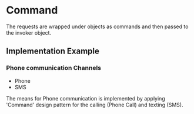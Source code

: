 ﻿# Command

The requests are wrapped under objects as commands and then passed to the invoker object.

## Implementation Example

### Phone communication Channels

- Phone
- SMS

The means for Phone communication is implemented by applying 'Command' design pattern for the calling (Phone Call) and texting (SMS).
